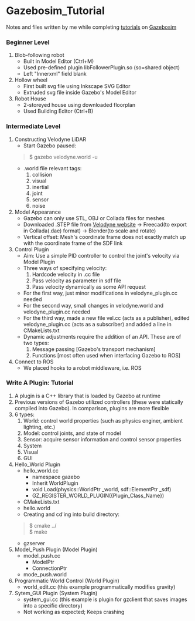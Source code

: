 # Gazebosim_Tutorial
Notes and files written by me while completing [tutorials](http://gazebosim.org/tutorials) on [Gazebosim](http://gazebosim.org/)

### Beginner Level
1. Blob-following robot
    - Built in Model Editor (Ctrl+M)
    - Used pre-defined plugin libFollowerPlugin.so (so=shared object)
    - Left "Innerxml" field blank
2. Hollow wheel
    - First built svg file using Inkscape SVG Editor
    - Extruded svg file inside Gazebo's Model Editor
3. Robot House
    - 2-storeyed house using downloaded floorplan
    - Used Building Editor (Ctrl+B)

### Intermediate Level
1. Constructing Velodyne LiDAR
    - Start Gazebo paused:
    > $ gazebo velodyne.world -u
    - .world file relevant tags:
        1. collision
        2. visual
        3. inertial
        4. joint
        5. sensor
        6. noise
2. Model Appearance
    - Gazebo can only use STL, OBJ or Collada files for meshes
    - Downloaded .STEP file from [Velodyne website](https://velodynelidar.com/wp-content/uploads/2019/09/HDL32E_Outline_Model.step) -> Freecad(to export in Collada(.dae) format) -> Blender(to scale and rotate) 
    - Vertical offset: Mesh's coordinate frame does not exactly match up with the coordinate frame of the SDF link
3. Control Plugin
    - Aim: Use a simple PID controller to control the joint's velocity via Model Plugin
    - Three ways of specifying velocity:
        1. Hardcode velocity in .cc file
        2. Pass velocity as parameter in sdf file
        3. Pass velocity dynamically as some API request
    - For the first way, just minor modifications in velodyne\_plugin.cc needed
    - For the second way, small changes in velodyne.world and velodyne\_plugin.cc needed
    - For the third way, made a new file vel.cc (acts as a publisher), edited velodyne\_plugin.cc (acts as a subscriber) and added a line in CMakeLists.txt
    - Dynamic adjustments require the addition of an API. These are of two types:
        1. Message passing [Gazebo's transport mechanism]
        2. Functions [most often used when interfacing Gazebo to ROS]
4. Connect to ROS
    - We placed hooks to a robot middleware, i.e. ROS

### Write A Plugin: Tutorial
1. A plugin is a C++ library that is loaded by Gazebo at runtime
2. Previous versions of Gazebo utilized controllers (these were statically compiled into Gazebo). In comparison, plugins are more flexible
3. 6 types:
    1. World: control world properties (such as physics enginer, ambient lighting, etc.)
    2. Model: control joints, and state of model
    3. Sensor: acquire sensor information and control sensor properties
    4. System
    5. Visual
    6. GUI
4. Hello\_World Plugin
    - hello\_world.cc
        - namespace gazebo
        - Inherit WorldPlugin
        - void Load(physics::WorldPtr _world, sdf::ElementPtr _sdf)
        - GZ_REGISTER_WORLD_PLUGIN({Plugin\_Class\_Name})
    - CMakeLists.txt
    - hello.world
    - Creating and cd'ing into build directory:
    > $ cmake ../<br/>
    > $ make
    - gzserver
5. Model\_Push Plugin (Model Plugin)
    - model\_push.cc
        - ModelPtr
        - ConnectionPtr
    - mode\_push.world
6. Programmatic World Control (World Plugin)
    - world\_edit.cc (this example programmatically modifies gravity)
7. Sytem\_GUI Plugin (System Plugin)
    - system\_gui.cc (this example is plugin for gzclient that saves images into a specific directory)
    - Not working as expected; Keeps crashing

